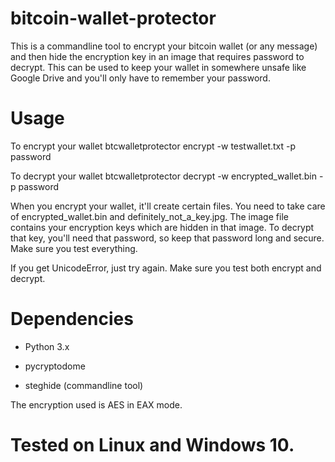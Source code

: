 # bitcoin-wallet-protector
This is a commandline tool to encrypt your bitcoin wallet (or any message) and then hide the encryption key in an image that requires password to decrypt. This can be used to keep your wallet in somewhere unsafe like Google Drive and you'll only have to remember your password.

# Usage

To encrypt your wallet
btcwalletprotector encrypt -w testwallet.txt -p password

To decrypt your wallet
btcwalletprotector decrypt -w encrypted_wallet.bin -p password

When you encrypt your wallet, it'll create certain files. You need to take care of encrypted_wallet.bin and definitely_not_a_key.jpg. The image file contains your encryption keys which are hidden in that image. To decrypt that key, you'll need that password, so keep that password long and secure. Make sure you test everything.

If you get UnicodeError, just try again. Make sure you test both encrypt and decrypt.

# Dependencies
- Python 3.x

- pycryptodome

- steghide (commandline tool)

The encryption used is AES in EAX mode.

# Tested on Linux and Windows 10.
